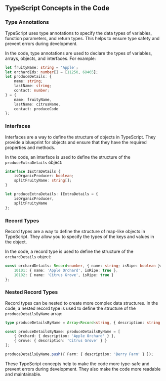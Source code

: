 ## TypeScript Concepts in the Code

### Type Annotations

TypeScript uses type annotations to specify the data types of variables, function parameters, and return types. This helps to ensure type safety and prevent errors during development.

In the code, type annotations are used to declare the types of variables, arrays, objects, and interfaces. For example:

```typescript
let fruityName: string = 'Apple';
let orchardIds: number[] = [11250, 68465];
let produceDetails: {
    name: string;
    lastName: string;
    contact: number;
} = {
    name: fruityName,
    lastName: citrusName,
    contact: produceCode
};
```


### Interfaces

Interfaces are a way to define the structure of objects in TypeScript. They provide a blueprint for objects and ensure that they have the required properties and methods.

In the code, an interface is used to define the structure of the `produceExtraDetails` object:

```typescript
interface IExtraDetails {
    isOrganicProducer: boolean;
    splitFruityName: string[];
}

let produceExtraDetails: IExtraDetails = {
    isOrganicProducer,
    splitFruityName
};
```

### Record Types

Record types are a way to define the structure of map-like objects in TypeScript. They allow you to specify the types of the keys and values in the object.

In the code, a record type is used to define the structure of the `orchardDetails` object:

```typescript
const orchardDetails: Record<number, { name: string; isRipe: boolean }> = {
    10101: { name: 'Apple Orchard', isRipe: true },
    10102: { name: 'Citrus Grove', isRipe: true }
};
```

### Nested Record Types

Record types can be nested to create more complex data structures. In the code, a nested record type is used to define the structure of the `produceDetailsByName` array:

```typescript
type produceDetailsByName = Array<Record<string, { description: string }>>;

const produceDetailsByName: produceDetailsByName = [
    { Orchard: { description: 'Apple Orchard' } },
    { Grove: { description: 'Citrus Grove' } }
];

produceDetailsByName.push({ Farm: { description: 'Berry Farm' } });
```

These TypeScript concepts help to make the code more type-safe and prevent errors during development. They also make the code more readable and maintainable.
